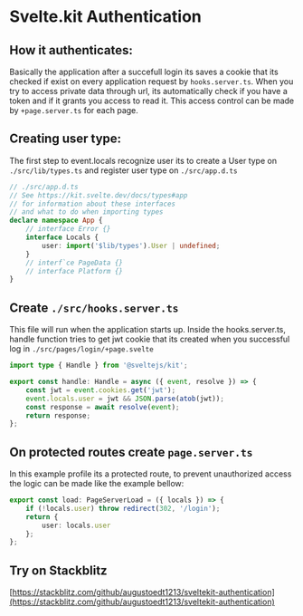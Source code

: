 # Svelte.kit Authentication

## How it authenticates:

Basically the application after a succefull login its saves a cookie that its checked if exist on every application request by `hooks.server.ts`. When you try to access private data through url, its automatically check if you have a token and if it grants you access to read it. This access control can be made by `+page.server.ts` for each page.

## Creating user type:

The first step to event.locals recognize user its to create a User type on `./src/lib/types.ts` and register user type on `./src/app.d.ts`

```typescript
// ./src/app.d.ts
// See https://kit.svelte.dev/docs/types#app
// for information about these interfaces
// and what to do when importing types
declare namespace App {
	// interface Error {}
	interface Locals {
		user: import('$lib/types').User | undefined;
	}
	// interf`ce PageData {}
	// interface Platform {}
}
```

## Create `./src/hooks.server.ts`

This file will run when the application starts up. Inside the hooks.server.ts, handle function tries to get jwt cookie that its created when you successful log in `./src/pages/login/+page.svelte`

```typescript
import type { Handle } from '@sveltejs/kit';

export const handle: Handle = async ({ event, resolve }) => {
	const jwt = event.cookies.get('jwt');
	event.locals.user = jwt && JSON.parse(atob(jwt));
	const response = await resolve(event);
	return response;
};
```

## On protected routes create `page.server.ts`

In this example profile its a protected route, to prevent unauthorized access
the logic can be made like the example bellow:

```typescript
export const load: PageServerLoad = ({ locals }) => {
	if (!locals.user) throw redirect(302, '/login');
	return {
		user: locals.user
	};
};
```
## Try on Stackblitz
[https://stackblitz.com/github/augustoedt1213/sveltekit-authentication](https://stackblitz.com/github/augustoedt1213/sveltekit-authentication)

